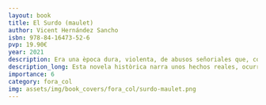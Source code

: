```yaml
---
layout: book
title: El Surdo (maulet)
author: Vicent Hernández Sancho
isbn: 978-84-16473-52-6
pvp: 19.90€
year: 2021
description: Era una època dura, violenta, de abusos señoriales que, como consecuencia, forjó hombres valientes
description_long: Esta novela històrica narra unos hechos reales, ocurridos al final del siglo XVII y principios del siguiente. Acciones violentas lideradas por Tono el Surdo, que llevaron a cabo los labradores del antiguo señorio de Xàtiva.
importance: 6
category: fora_col
img: assets/img/book_covers/fora_col/surdo-maulet.png
---
```

